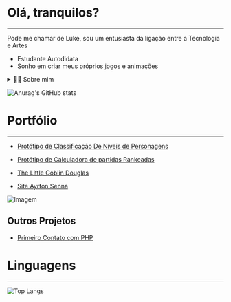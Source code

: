 # Olá, tranquilos?
--- 
Pode me chamar de Luke, sou um entusiasta da ligação entre a Tecnologia e Artes
-  Estudante Autodidata
-  Sonho em criar meus próprios jogos e animações

<details>
    <summary>✍🏻 Sobre mim</summary>

- Tenho 17 anos, por enquanto moro no Brasil. Tenho experiencia com o Básico do Blender, anatomia de desenhos, criar histórias e cenários de RPG (Role-playing game), edição de fotos/vídeos
- Meus projetos até o momento foram simples, procuro conhecimento para enfim colocar em prática todas as minhas ideias que planejo

</details>

![Anurag's GitHub stats](https://github-readme-stats.vercel.app/api?username=SerAnonimo01&show_icons=true&theme=midnight-purple)

# Portfólio
---
- [Protótipo de Classificação De Níveis de Personagens](https://github.com/SerAnonimo01/Heroi.git)

- [Protótipo de Calculadora de partidas Rankeadas](https://github.com/SerAnonimo01/Calculadora.git)

- [The Little Goblin Douglas](https://github.com/SerAnonimo01/The-Little-Goblin-Douglas)

- [Site Ayrton Senna](https://github.com/SerAnonimo01/Formula-1/tree/main)

<p align="left">
  <img align="center" src="https://github.com/VariableBee/VariableBee/assets/168775836/44481fa4-4c95-4d08-b10e-fd30c482f77a" alt="Imagem">
</p>

## Outros Projetos

- [Primeiro Contato com PHP](https://github.com/SerAnonimo01/teste-php)

# Linguagens
---
![Top Langs](https://github-readme-stats.vercel.app/api/top-langs/?username=SerAnonimo01&show_icons=true&theme=midnight-purple&layout=compact)
